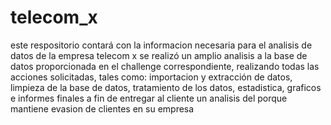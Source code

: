 # telecom_x
este respositorio contará con la informacion necesaria para el analisis de datos de la empresa telecom x
se realizó un amplio analisis a la base de datos proporcionada en el challenge correspondiente, realizando todas las acciones solicitadas, tales como: importacion y extracción de datos, limpieza de la base de datos, tratamiento de los datos, estadistica, graficos e informes finales a fin de entregar al cliente un analisis del porque mantiene evasion de clientes en su empresa
